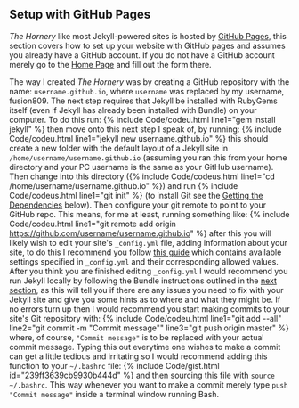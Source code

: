 ## Setup with GitHub Pages
*The Hornery* like most Jekyll-powered sites is hosted by [GitHub Pages](https://pages.github.com/), this section covers how to set up your website with GitHub pages and assumes you already have a GitHub account. If you do not have a GitHub account merely go to the [Home Page](https://github.com/) and fill out the form there.

The way I created *The Hornery* was by creating a GitHub repository with the name: `username.github.io`, where `username` was replaced by my username, fusion809. The next step requires that Jekyll be installed with RubyGems itself (even if Jekyll has already been installed with Bundle) on your computer. To do this run:
{% include Code/codeu.html line1="gem install jekyll" %}
then move onto this next step I speak of, by running:
{% include Code/codeu.html line1="jekyll new username.github.io" %}
this should create a new folder with the default layout of a Jekyll site in `/home/username/username.github.io` (assuming you ran this from your home directory and your PC username is the same as your GitHub username). Then change into this directory ({% include Code/codeus.html line1="cd /home/username/username.github.io" %}) and run {% include Code/codeus.html line1="git init" %} (to install Git see the [Getting the Dependencies](#getting-the-dependencies) below). Then configure your git remote to point to your GitHub repo. This means, for me at least, running something like:
{% include Code/codeu.html line1="git remote add origin https://github.com/username/username.github.io" %}
after this you will likely wish to edit your site's `_config.yml` file, adding information about your site, to do this I recommend you follow [this guide](http://jekyllrb.com/docs/configuration/) which contains available settings specified in `_config.yml` and their corresponding allowed values. After you think you are finished editing `_config.yml` I would recommend you run Jekyll locally by following the Bundle instructions outlined in the [next section](#running-jekyll-locally), as this will tell you if there are any issues you need to fix with your Jekyll site and give you some hints as to where and what they might be. If no errors turn up then I would recommend you start making commits to your site's Git repository with:
{% include Code/codeu.html line1="git add --all" line2="git commit -m &quot;Commit message&quot;" line3="git push origin master" %}
where, of course, `"Commit message"` is to be replaced with your actual commit message. Typing this out everytime one wishes to make a commit can get a little tedious and irritating so I would recommend adding this function to your `~/.bashrc` file:
{% include Code/gist.html id="239ff3639cb9930b444d" %}
and then sourcing this file with `source ~/.bashrc`. This way whenever you want to make a commit merely type `push "Commit message"` inside a terminal window running Bash.
